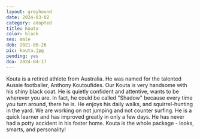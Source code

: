 ```yaml
---
layout: greyhound
date: 2024-03-02
category: adopted
title: Kouta
color: black
sex: male
dob: 2021-08-26
pic: kouta.jpg
pending: yes
doa: 2024-04-17
---
```

Kouta is a retired athlete from Australia.  He was named for the talented Aussie footballer, Anthony Koutoufides.  Our Kouta is very handsome with his shiny black coat. He is quietly confident and attentive, wants to be wherever you are.  In fact, he could be called "Shadow" because every time you turn around, there he is.  He enjoys his daily walks, and squirrel-hunting in the yard.  We are working on not jumping and not counter surfing.  He is a quick learner and has improved greatly in only a few days.  He has never had a potty accident in his foster home.  Kouta is the whole package - looks, smarts, and personality!
